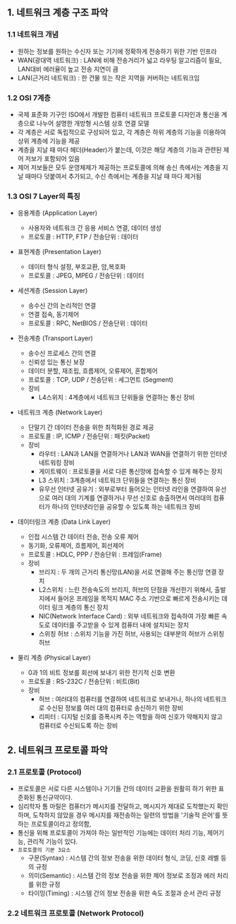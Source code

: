 ## 1. 네트워크 계층 구조 파악

### 1.1 네트워크 개념
  - 원하는 정보를 원하는 수신자 또는 기기에 정확하게 전송하기 위한 기반 인프라
  - WAN(광대역 네트워크) : LAN에 비해 전송거리가 넓고 라우팅 알고리즘이 필요, LAN대비 에러율이 높고 전송 지연이 큼
  - LAN(근거리 네트워크) : 한 건물 또는 작은 지역을 커버하는 네트워크임

### 1.2 OSI 7계층
  - 국제 표준화 기구인 ISO에서 개발한 컴퓨터 네트워크 프로토콜 디자인과 통신을 계층으로 나누어 설명한 개방형 시스템 상호 연결 모델
  - 각 계층은 서로 독립적으로 구성되어 있고, 각 계층은 하위 계층의 기능을 이용하여 상위 계층에 기능을 제공
  - 계층을 지날 때 마다 헤더(Header)가 붙는데, 이것은 해당 계층의 기능과 관련된 제어 저보가 포함되어 있음 
  - 제어 저보들은 모두 운영체제가 제공하는 프로토콜에 의해 송신 측에서는 계층을 지날 때마다 덧붙여서 추가되고, 수신 측에서는 계층을 지날 때 마다 제거됨

### 1.3 OSI 7 Layer의 특징
  - 응용계층 (Application Layer) 
    - 사용자와 네트워크 간 응용 서비스 연결, 데이터 생성
    - 프로토콜 : HTTP, FTP  / 전송단위 : 데이터

  - 표현계층 (Presentation Layer)
    - 데이터 형식 설정, 부호교환, 암,복호화
    - 프로토콜 : JPEG, MPEG / 전송단위 : 데이터

  - 세션계층 (Session Layer)
    - 송수신 간의 논리적인 연결
    - 연결 접속, 동기제어
    - 프로토콜 : RPC, NetBIOS / 전송단위 : 데이터

  - 전송계층 (Transport Layer)
    - 송수신 프로세스 간의 연결
    - 신뢰성 있는 통신 보장
    - 데이터 분할, 재조립, 흐름제어, 오류제어, 혼합제어
    - 프로토콜 : TCP, UDP / 전송단위 : 세그먼트 (Segment)
    - 장비 
      - L4스위치 : 4계층에서 네트워크 단위들을 연결하는 통신 장비

  - 네트워크 계층 (Network Layer)
    - 단말기 간 데이터 전송을 위한 최적화된 경로 제공
    - 프로토콜 : IP, ICMP / 전송단위 : 패킷(Packet)
    - 장비 
      - 라우터 : LAN과 LAN을 연결하거나 LAN과 WAN을 연결하기 위한 인터넷 네트워킹 장비
      - 게이트웨이 : 프로토콜을 서로 다른 통신망에 접속할 수 있게 해주는 장치
      - L3 스위치 : 3계층에서 네트워크 단위들을 연결하는 통신 장비
      - 유무선 인터넷 공유기 : 외부로부터 들어오는 인터넷 라인을 연결하여 유선으로 여러 대의 기계를 연결하거나 무선 신호로 송출하면서 여러대의 컴퓨터가 하나의 인터넷라인을 공유할 수 있도록 하는 네트워크 장비

  - 데이터링크 계층 (Data Link Layer)
    - 인접 시스템 간 데이터 전송, 전송 오류 제어
    - 동기화, 오류제어, 흐름제어, 회선제어
    - 프로토콜 : HDLC, PPP / 전송단위 : 프레임(Frame)
    - 장비
      - 브리지 : 두 개의 근거리 통신망(LAN)을 서로 연결해 주는 통신망 연결 장치
      - L2스위치 : 느린 전송속도의 브리지, 허브의 단점을 개선한기 위해서, 출발지에서 들어온 프레임을 목적지 MAC 주소 기반으로 빠르게 전송시키는 데이터 링크 계층의 통신 장치
      - NIC(Network Interface Card) : 외부 네트워크와 접속하여 가장 빠른 속도로 데이터를 주고받을 수 있게 컴퓨터 내에 설치되는 장치
      - 스위칭 허브 : 스위치 기능을 가진 허브, 사용되는 대부분의 허브가 스위칭 허브

  - 물리 계층 (Physical Layer)
    - 0과 1의 비트 정보를 회선에 보내기 위한 전기적 신호 변환
    - 프로토콜 : RS-232C / 전송단위 : 비트(Bit)
    - 장비 
      - 허브 : 여러대의 컴퓨터를 연결하여 네트워크로 보내거나, 하나의 네트워크로 수신된 정보를 여러 대의 컴퓨터로 송신하기 위한 장비
      - 리피터 : 디지털 신호를 증폭시켜 주는 역할을 하여 신호가 약해지지 않고 컴퓨터로 수신되도록 하는 장비 

## 2. 네트워크 프로토콜 파악

### 2.1 프로토콜 (Protocol)
  - 프로토콜은 서로 다른 시스템이나 기기들 간의 데이터 교환을 원활히 하기 위한 표준화된 통신규약이다.
  - 심리학자 톰 마릴은 컴퓨터가 메시지를 전달하고, 메시지가 제대로 도착했는지 확인하며, 도착하지 않았을 경우 메시지를 재전송하는 일련의 방법을 '기술적 은어'를 뜻하는 프로토콜이라고 정의함,
  - 통신을 위해 프로토콜이 가져야 하는 일반적인 기능에는 데이터 처리 기능, 제어기능, 관리적 기능이 있다.
  - `프로토콜의 기본 3요소`
    - 구문(Syntax) : 시스템 간의 정보 전송을 위한 데이터 형식, 코딩, 신호 레벨 등의 규정
    - 의미(Semantic) : 시스템 간의 정보 전송을 위한 제어 정보로 조정과 에러 처리를 위한 규정
    - 타이밍(Timing) : 시스템 간의 정보 전송을 위한 속도 조절과 순서 관리 규정

### 2.2 네트워크 프로토콜 (Network Protocol)
